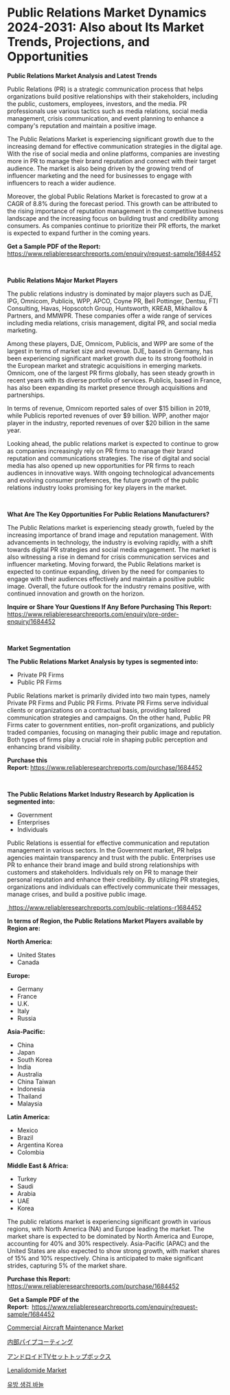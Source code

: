 <p><h1>Public Relations Market Dynamics 2024-2031: Also about Its Market Trends, Projections, and Opportunities</h1></p><p><strong>Public Relations Market Analysis and Latest Trends</strong></p>
<p><p>Public Relations (PR) is a strategic communication process that helps organizations build positive relationships with their stakeholders, including the public, customers, employees, investors, and the media. PR professionals use various tactics such as media relations, social media management, crisis communication, and event planning to enhance a company's reputation and maintain a positive image.</p><p>The Public Relations Market is experiencing significant growth due to the increasing demand for effective communication strategies in the digital age. With the rise of social media and online platforms, companies are investing more in PR to manage their brand reputation and connect with their target audience. The market is also being driven by the growing trend of influencer marketing and the need for businesses to engage with influencers to reach a wider audience.</p><p>Moreover, the global Public Relations Market is forecasted to grow at a CAGR of 8.8% during the forecast period. This growth can be attributed to the rising importance of reputation management in the competitive business landscape and the increasing focus on building trust and credibility among consumers. As companies continue to prioritize their PR efforts, the market is expected to expand further in the coming years.</p></p>
<p><strong>Get a Sample PDF of the Report:&nbsp;</strong> <a href="https://www.reliableresearchreports.com/enquiry/request-sample/1684452">https://www.reliableresearchreports.com/enquiry/request-sample/1684452</a></p>
<p>&nbsp;</p>
<p><strong>Public Relations Major Market Players</strong></p>
<p><p>The public relations industry is dominated by major players such as DJE, IPG, Omnicom, Publicis, WPP, APCO, Coyne PR, Bell Pottinger, Dentsu, FTI Consulting, Havas, Hopscotch Group, Huntsworth, KREAB, Mikhailov & Partners, and MMWPR. These companies offer a wide range of services including media relations, crisis management, digital PR, and social media marketing.</p><p>Among these players, DJE, Omnicom, Publicis, and WPP are some of the largest in terms of market size and revenue. DJE, based in Germany, has been experiencing significant market growth due to its strong foothold in the European market and strategic acquisitions in emerging markets. Omnicom, one of the largest PR firms globally, has seen steady growth in recent years with its diverse portfolio of services. Publicis, based in France, has also been expanding its market presence through acquisitions and partnerships.</p><p>In terms of revenue, Omnicom reported sales of over $15 billion in 2019, while Publicis reported revenues of over $9 billion. WPP, another major player in the industry, reported revenues of over $20 billion in the same year.</p><p>Looking ahead, the public relations market is expected to continue to grow as companies increasingly rely on PR firms to manage their brand reputation and communications strategies. The rise of digital and social media has also opened up new opportunities for PR firms to reach audiences in innovative ways. With ongoing technological advancements and evolving consumer preferences, the future growth of the public relations industry looks promising for key players in the market.</p></p>
<p>&nbsp;</p>
<p><strong>What Are The Key Opportunities For Public Relations Manufacturers?</strong></p>
<p><p>The Public Relations market is experiencing steady growth, fueled by the increasing importance of brand image and reputation management. With advancements in technology, the industry is evolving rapidly, with a shift towards digital PR strategies and social media engagement. The market is also witnessing a rise in demand for crisis communication services and influencer marketing. Moving forward, the Public Relations market is expected to continue expanding, driven by the need for companies to engage with their audiences effectively and maintain a positive public image. Overall, the future outlook for the industry remains positive, with continued innovation and growth on the horizon.</p></p>
<p><strong>Inquire or Share Your Questions If Any Before Purchasing This Report:</strong> <a href="https://www.reliableresearchreports.com/enquiry/pre-order-enquiry/1684452">https://www.reliableresearchreports.com/enquiry/pre-order-enquiry/1684452</a></p>
<p>&nbsp;</p>
<p><strong>Market Segmentation</strong></p>
<p><strong>The Public Relations Market Analysis by types is segmented into:</strong></p>
<p><ul><li>Private PR Firms</li><li>Public PR Firms</li></ul></p>
<p><p>Public Relations market is primarily divided into two main types, namely Private PR Firms and Public PR Firms. Private PR Firms serve individual clients or organizations on a contractual basis, providing tailored communication strategies and campaigns. On the other hand, Public PR Firms cater to government entities, non-profit organizations, and publicly traded companies, focusing on managing their public image and reputation. Both types of firms play a crucial role in shaping public perception and enhancing brand visibility.</p></p>
<p><strong>Purchase this Report:&nbsp;</strong><a href="https://www.reliableresearchreports.com/purchase/1684452">https://www.reliableresearchreports.com/purchase/1684452</a></p>
<p>&nbsp;</p>
<p><strong>The Public Relations Market Industry Research by Application is segmented into:</strong></p>
<p><ul><li>Government</li><li>Enterprises</li><li>Individuals</li></ul></p>
<p><p>Public Relations is essential for effective communication and reputation management in various sectors. In the Government market, PR helps agencies maintain transparency and trust with the public. Enterprises use PR to enhance their brand image and build strong relationships with customers and stakeholders. Individuals rely on PR to manage their personal reputation and enhance their credibility. By utilizing PR strategies, organizations and individuals can effectively communicate their messages, manage crises, and build a positive public image.</p></p>
<p><a href="https://www.reliableresearchreports.com/public-relations-r1684452">&nbsp;https://www.reliableresearchreports.com/public-relations-r1684452</a></p>
<p><strong>In terms of Region, the Public Relations Market Players available by Region are:</strong></p>
<p>
    <p> <strong> North America: </strong>
        <ul>
            <li>United States</li>
            <li>Canada</li>
        </ul>
        </p> 
    <p> <strong> Europe: </strong>
        <ul>
            <li>Germany</li>
            <li>France</li>
            <li>U.K.</li>
            <li>Italy</li>
            <li>Russia</li>
        </ul>
        </p> 
    <p> <strong> Asia-Pacific: </strong>
        <ul>
            <li>China</li>
            <li>Japan</li>
            <li>South Korea</li>
            <li>India</li>
            <li>Australia</li>
            <li>China Taiwan</li>
            <li>Indonesia</li>
            <li>Thailand</li>
            <li>Malaysia</li>
        </ul>
        </p> 
    <p> <strong> Latin America: </strong>
        <ul>
            <li>Mexico</li>
            <li>Brazil</li>
            <li>Argentina Korea</li>
            <li>Colombia</li>
        </ul>
        </p> 
    <p> <strong> Middle East & Africa: </strong>
        <ul>
            <li>Turkey</li>
            <li>Saudi</li>
            <li>Arabia</li>
            <li>UAE</li>
            <li>Korea</li>
        </ul>
    </p>
    </p>
<p><p>The public relations market is experiencing significant growth in various regions, with North America (NA) and Europe leading the market. The market share is expected to be dominated by North America and Europe, accounting for 40% and 30% respectively. Asia-Pacific (APAC) and the United States are also expected to show strong growth, with market shares of 15% and 10% respectively. China is anticipated to make significant strides, capturing 5% of the market share.</p></p>
<p><strong>Purchase this Report: </strong><a href="https://www.reliableresearchreports.com/purchase/1684452">https://www.reliableresearchreports.com/purchase/1684452</a></p>
<p>&nbsp;<strong>Get a Sample PDF of the Report:&nbsp;&nbsp;</strong><a href="https://www.reliableresearchreports.com/enquiry/request-sample/1684452">https://www.reliableresearchreports.com/enquiry/request-sample/1684452</a></p>
<p><strong></strong></p>
<p><p><a href="https://github.com/yemakinde/Market-Research-Report-List-2/blob/main/commercial-aircraft-maintenance-market.md">Commercial Aircraft Maintenance Market</a></p><p><a href="https://medium.com/@mad.jake/%E5%86%85%E9%83%A8%E3%83%91%E3%82%A4%E3%83%97%E3%82%B3%E3%83%BC%E3%83%86%E3%82%A3%E3%83%B3%E3%82%B0%E5%B8%82%E5%A0%B4%E8%A6%8F%E6%A8%A1-cagr-%E3%83%88%E3%83%AC%E3%83%B3%E3%83%892024%E5%B9%B4-2030%E5%B9%B4-8eb0ebfc5d43">内部パイプコーティング</a></p><p><a href="https://medium.com/@jordymiller39/android-tv%E3%82%BB%E3%83%83%E3%83%88%E3%83%88%E3%83%83%E3%83%97%E3%83%9C%E3%83%83%E3%82%AF%E3%82%B9%E5%B8%82%E5%A0%B4-%E3%82%BF%E3%82%A4%E3%83%97-%E3%82%A2%E3%83%97%E3%83%AA%E3%82%B1%E3%83%BC%E3%82%B7%E3%83%A7%E3%83%B3-%E5%9C%B0%E7%90%86%E3%81%AB%E3%82%88%E3%82%8B%E5%8C%85%E6%8B%AC%E7%9A%84%E3%81%AA%E8%A9%95%E4%BE%A1-e590eba69060">アンドロイドTVセットトップボックス</a></p><p><a href="https://www.linkedin.com/pulse/lenalidomidenbspmarket-focuses-market-share-size-projected-forecast-ftswf?trackingId=R3R2LAqDZdtbVXQbtuSY9w%3D%3D">Lenalidomide Market</a></p><p><a href="https://github.com/iansanftyord09878/Market-Research-Report-List-1/blob/main/179264359523.md">유방 생검 바늘</a></p></p>